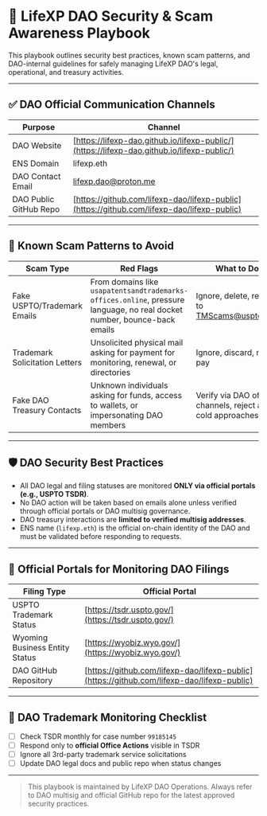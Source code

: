 # 🔐 LifeXP DAO Security & Scam Awareness Playbook

This playbook outlines security best practices, known scam patterns, and DAO-internal guidelines for safely managing LifeXP DAO's legal, operational, and treasury activities.

---

## ✅ DAO Official Communication Channels

| Purpose                | Channel                                                                                    |
| ---------------------- | ------------------------------------------------------------------------------------------ |
| DAO Website            | [https://lifexp-dao.github.io/lifexp-public/](https://lifexp-dao.github.io/lifexp-public/) |
| ENS Domain             | lifexp.eth                                                                                 |
| DAO Contact Email      | [lifexp.dao@proton.me](mailto:lifexp.dao@proton.me)                                        |
| DAO Public GitHub Repo | [https://github.com/lifexp-dao/lifexp-public](https://github.com/lifexp-dao/lifexp-public) |

---

## 🚨 Known Scam Patterns to Avoid

| Scam Type                      | Red Flags                                                                                                                | What to Do                                                              |
| ------------------------------ | ------------------------------------------------------------------------------------------------------------------------ | ----------------------------------------------------------------------- |
| Fake USPTO/Trademark Emails    | From domains like `usapatentsandtrademarks-offices.online`, pressure language, no real docket number, bounce-back emails | Ignore, delete, report to [TMScams@uspto.gov](mailto:TMScams@uspto.gov) |
| Trademark Solicitation Letters | Unsolicited physical mail asking for payment for monitoring, renewal, or directories                                     | Ignore, discard, never pay                                              |
| Fake DAO Treasury Contacts     | Unknown individuals asking for funds, access to wallets, or impersonating DAO members                                    | Verify via DAO official channels, reject all cold approaches            |

---

## 🛡 DAO Security Best Practices

* All DAO legal and filing statuses are monitored **ONLY via official portals (e.g., USPTO TSDR)**.
* No DAO action will be taken based on emails alone unless verified through official portals or DAO multisig governance.
* DAO treasury interactions are **limited to verified multisig addresses**.
* ENS name (`lifexp.eth`) is the official on-chain identity of the DAO and must be validated before responding to requests.

---

## 🔗 Official Portals for Monitoring DAO Filings

| Filing Type                    | Official Portal                                                                            |
| ------------------------------ | ------------------------------------------------------------------------------------------ |
| USPTO Trademark Status         | [https://tsdr.uspto.gov/](https://tsdr.uspto.gov/)                                         |
| Wyoming Business Entity Status | [https://wyobiz.wyo.gov/](https://wyobiz.wyo.gov/)                                         |
| DAO GitHub Repository          | [https://github.com/lifexp-dao/lifexp-public](https://github.com/lifexp-dao/lifexp-public) |

---

## 🔄 DAO Trademark Monitoring Checklist

* [ ] Check TSDR monthly for case number `99185145`
* [ ] Respond only to **official Office Actions** visible in TSDR
* [ ] Ignore all 3rd-party trademark service solicitations
* [ ] Update DAO legal docs and public repo when status changes

---

> This playbook is maintained by LifeXP DAO Operations. Always refer to DAO multisig and official GitHub repo for the latest approved security practices.
